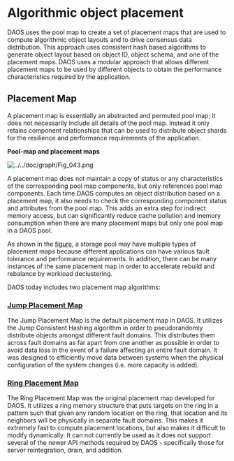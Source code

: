<a id="10.2"></a>
# Algorithmic object placement

DAOS uses the pool map to create a set of placement maps that are used to compute algorithmic object layouts and to drive consensus data distribution. This approach uses consistent hash based algorithms to generate object layout based on object ID, object schema, and one of the placement maps. DAOS uses a modular approach that allows different placement maps to be used by different objects to obtain the performance characteristics required by the application.

<a id="10.2.1"></a>
## Placement Map

A placement map is essentially an abstracted and permuted pool map; it does not necessarily include all details of the pool map. Instead it only retains component relationships that can be used to distribute object shards for the resilience and performance requirements of the application.

<a id="f10.2"></a>

**Pool-map and placement maps**

![../../doc/graph/Fig_043.png](../../doc/graph/Fig_043.png "Pool-map and placement maps")

A placement map does not maintain a copy of status or any characteristics of the corresponding pool map components, but only references pool map components. Each time DAOS computes an object distribution based on a placement map, it also needs to check the corresponding component status and attributes from the pool map. This adds an extra step for indirect memory access, but can significantly reduce cache pollution and memory consumption when there are many placement maps but only one pool map in a DAOS pool.

As shown in the <a href="#f10.2">figure</a>, a storage pool may have multiple types of placement maps because different applications can have various fault tolerance and performance requirements. In addition, there can be many instances of the same placement map in order to accelerate rebuild and rebalance by workload declustering.

DAOS today includes two placement map algorithms:

### [Jump Placement Map](JUMP_MAP.md)

The Jump Placement Map is the default placement map in DAOS. It utilizes the Jump Consistent Hashing algorithm in order to pseudorandomly distribute objects amongst different fault domains. This distributes them across fault domains as far apart from one another as possible in order to avoid data loss in the event of a failure affecting an entire fault domain. It was designed to efficiently move data between systems when the physical configuration of the system changes (i.e. more capacity is added).

### [Ring Placement Map](RING_MAP.md)

The Ring Placement Map was the original placement map developed for DAOS. It utilizes a ring memory structure that puts targets on the ring in a pattern such that given any random location on the ring, that location and its neighbors will be physically in separate fault domains. This makes it extremely fast to compute placement locations, but also makes it difficult to modify dynamically. It can not currently be used as it does not support several of the newer API methods required by DAOS - specifically those for server reintegration, drain, and addition.
